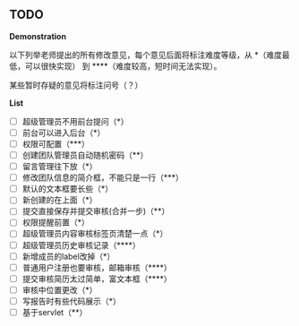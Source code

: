 ## TODO

**Demonstration**

以下列举老师提出的所有修改意见，每个意见后面将标注难度等级，从 *（难度最低，可以很快实现） 到 ****（难度较高，短时间无法实现）。

某些暂时存疑的意见将标注问号（？）

**List**

- [ ] 超级管理员不用前台提问（*）
- [ ] 前台可以进入后台（*）
- [ ] 权限可配置（***）
- [ ] 创建团队管理员自动随机密码（**）
- [ ] 留言管理往下放（*）
- [ ] 修改团队信息的简介框，不能只是一行（***）
- [ ] 默认的文本框要长些（*）
- [ ] 新创建的在上面（*）
- [ ] 提交直接保存并提交审核(合并一步)（**）
- [ ] 权限提醒前置（*）
- [ ] 超级管理员内容审核标签页清楚一点（*）
- [ ] 超级管理员历史审核记录（****）
- [ ] 新增成员的label改掉（*）
- [ ] 普通用户注册也要审核，邮箱审核（****）
- [ ] 提交审核简历太过简单，富文本框（****）
- [ ] 审核中位置更改（*）
- [ ] 写报告时有些代码展示（*）
- [ ] 基于servlet（**）
